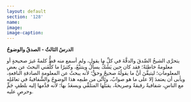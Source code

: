 ```yaml
---
layout: default
section: '128'
name:
image:
image-caption:
---
```


**الدرسُ الثالثُ - الصدقُ والوضوحُ**

يتحرَّى الشيخُ الصِّدقَ والدقَّةَ في كلِّ ما يقول، ولم أسمع منه قطُّ كلمةً غيرَ صحيحةٍ أو معلومةً خاطئةً؛ فقد كان حين يَشُكُّ يسألُ ويتتبَّعُ، وكثيرًا ما كلَّفَني البحثَ عن بعضِ المعلوماتِ؛ ليتيقَّنَ أنَّ ما يقولُهُ صحيحٌ وحقٌّ؛ لأنه يبحثُ عن المعلومةِ الصادقةِ النافعةِ، ويأبى أن يعتمدَ إلا على ما هو صوابٌ، وتَأتَّى من طبعِه هذا الوضوحُ والشَّفافيةُ في تعامُلِه مع الناسِ، شفافيةٌ رقيقةٌ وصريحةٌ، يقبَلُها المتلقِّي ويسعَدُ بها؛ لأنه قدَّمها إليه بلطفٍ جَمٍّ وحرصٍ عليه.